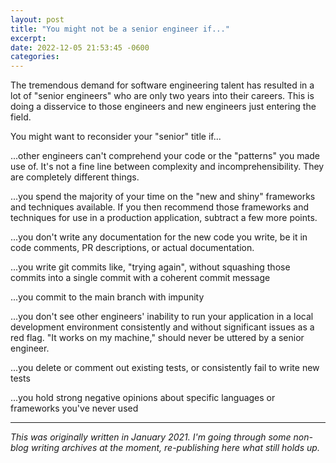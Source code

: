```yaml
---
layout: post
title: "You might not be a senior engineer if..."
excerpt:
date: 2022-12-05 21:53:45 -0600
categories:
---
```


The tremendous demand for software engineering talent has resulted in a lot of "senior engineers" who are only two years into their careers. This is doing a disservice to those engineers and new engineers just entering the field.

You might want to reconsider your "senior" title if...

...other engineers can't comprehend your code or the "patterns" you made use of. It's not a fine line between complexity and incomprehensibility. They are completely different things.

...you spend the majority of your time on the "new and shiny" frameworks and techniques available. If you then recommend those frameworks and techniques for use in a production application, subtract a few more points.

...you don't write any documentation for the new code you write, be it in code comments, PR descriptions, or actual documentation.

...you write git commits like, "trying again", without squashing those commits into a single commit with a coherent commit message

...you commit to the main branch with impunity

...you don't see other engineers' inability to run your application in a local development environment consistently and without significant issues as a red flag. "It works on my machine," should never be uttered by a senior engineer.

...you delete or comment out existing tests, or consistently fail to write new tests

...you hold strong negative opinions about specific languages or frameworks you've never used

---

_This was originally written in January 2021. I'm going through some non-blog writing archives at the moment, re-publishing here what still holds up._
